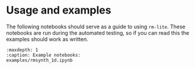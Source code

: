# Usage and examples

The following notebooks should serve as a guide to using `rm-lite`. These
notebooks are run during the automated testing, so if you can read this the
examples should work as written.

```{toctree}
:maxdepth: 1
:caption: Example notebooks:
examples/rmsynth_1d.ipynb

```
